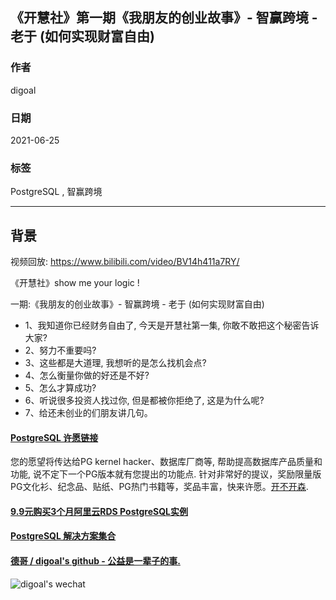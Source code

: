 ## 《开慧社》第一期《我朋友的创业故事》- 智赢跨境 - 老于 (如何实现财富自由)  
    
### 作者    
digoal    
    
### 日期    
2021-06-25     
    
### 标签    
PostgreSQL , 智赢跨境   
    
----    
    
## 背景    
视频回放:  https://www.bilibili.com/video/BV14h411a7RY/  
   
《开慧社》show me your logic !    
  
一期:《我朋友的创业故事》- 智赢跨境 - 老于 (如何实现财富自由)  
  
- 1、我知道你已经财务自由了, 今天是开慧社第一集, 你敢不敢把这个秘密告诉大家?   
- 2、努力不重要吗?  
- 3、这些都是大道理, 我想听的是怎么找机会点?  
- 4、怎么衡量你做的好还是不好?  
- 5、怎么才算成功?   
- 6、听说很多投资人找过你, 但是都被你拒绝了, 这是为什么呢?  
- 7、给还未创业的们朋友讲几句。  
  
    
  
#### [PostgreSQL 许愿链接](https://github.com/digoal/blog/issues/76 "269ac3d1c492e938c0191101c7238216")
您的愿望将传达给PG kernel hacker、数据库厂商等, 帮助提高数据库产品质量和功能, 说不定下一个PG版本就有您提出的功能点. 针对非常好的提议，奖励限量版PG文化衫、纪念品、贴纸、PG热门书籍等，奖品丰富，快来许愿。[开不开森](https://github.com/digoal/blog/issues/76 "269ac3d1c492e938c0191101c7238216").  
  
  
#### [9.9元购买3个月阿里云RDS PostgreSQL实例](https://www.aliyun.com/database/postgresqlactivity "57258f76c37864c6e6d23383d05714ea")
  
  
#### [PostgreSQL 解决方案集合](https://yq.aliyun.com/topic/118 "40cff096e9ed7122c512b35d8561d9c8")
  
  
#### [德哥 / digoal's github - 公益是一辈子的事.](https://github.com/digoal/blog/blob/master/README.md "22709685feb7cab07d30f30387f0a9ae")
  
  
![digoal's wechat](../pic/digoal_weixin.jpg "f7ad92eeba24523fd47a6e1a0e691b59")
  
